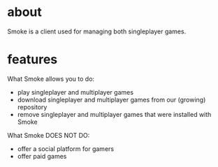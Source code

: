 about
=====

Smoke is a client used for managing both singleplayer games.

features
========
What Smoke allows you to do:

- play singleplayer and multiplayer games
- download singleplayer and multiplayer games from our (growing) repository
- remove singleplayer and multiplayer games that were installed with Smoke

What Smoke DOES NOT DO:

- offer a social platform for gamers
- offer paid games
